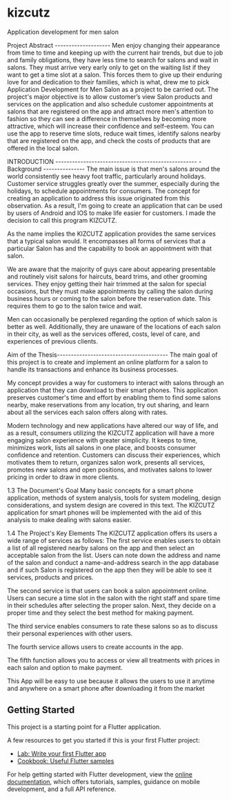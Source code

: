 # kizcutz

Application development for men salon

Project Abstract --------------------
Men enjoy changing their appearance from time 
to time and keeping up with the current hair trends,
but due to job and family obligations, they have less
time to search for salons and wait in salons. They must
arrive very early only to get on the waiting list if they
want to get a time slot at a salon. This forces them to 
give up their enduring love for and dedication to their 
families, which is what, drew me to pick Application Development
for Men Salon as a project to be carried out. The project's major
objective is to allow customer’s view Salon products and services
on the application and also schedule customer appointments 
at salons that are registered on the app and attract more men's
attention to fashion so they can see a difference in themselves
by becoming more attractive, which will increase their confidence 
and self-esteem. You can use the app to reserve time slots,
reduce wait times, identify salons nearby that are registered on 
the app, and check the costs of products that are offered in the 
local salon.

INTRODUCTION ---------------------------------------------------
-Background ---------------
The main issue is that men's salons around the world consistently 
see heavy foot traffic, particularly around holidays. Customer
service struggles greatly over the summer, especially during the 
holidays, to schedule appointments for consumers. The concept for
creating an application to address this issue originated from this
observation. As a result, I'm going to create an application that 
can be used by users of Android and IOS to make life easier for 
customers. I made the decision to call this program KIZCUTZ.

As the name implies the KIZCUTZ application provides the same
services that a typical salon would. It encompasses all forms of 
services that a particular Salon has and the capability to book 
an appointment with that salon.

We are aware that the majority of guys care about appearing 
presentable and routinely visit salons for haircuts, beard trims,
and other grooming services. They enjoy getting their hair
trimmed at the salon for special occasions, but they must make 
appointments by calling the salon during business hours or 
coming to the salon before the reservation date. This requires 
them to go to the salon twice and wait.

Men can occasionally be perplexed regarding the option of which 
salon is better as well. Additionally, they are unaware of the 
locations of each salon in their city, as well as the services 
offered, costs, level of care, and experiences of previous clients.


Aim of the Thesis----------------------------------------
The main goal of this project is to create and implement an
online platform for a salon to handle its transactions and 
enhance its business processes.

My concept provides a way for customers to interact with salons
through an application that they can download to their smart 
phones. This application preserves customer's time and effort 
by enabling them to find some salons nearby, make reservations 
from any location, try out sharing, and learn about all the 
services each salon offers along with rates.

Modern technology and new applications have altered our way of
life, and as a result, consumers utilizing the KIZCUTZ application
will have a more engaging salon experience with greater 
simplicity. It keeps to time, minimizes work, lists all salons
in one place, and boosts consumer confidence and retention. 
Customers can discuss their experiences, which motivates them to
return, organizes salon work, presents all services, promotes 
new salons and open positions, and motivates salons to lower 
pricing in order to draw in more clients.

1.3 The Document's Goal
Many basic concepts for a smart phone application, methods of 
system analysis, tools for system modeling, design considerations,
and system design are covered in this text. The KIZCUTZ 
application for smart phones will be implemented with the aid of
this analysis to make dealing with salons easier.

1.4 The Project's Key Elements
The KIZCUTZ application offers its users a wide range of services 
as follows:
The first service enables users to obtain a list of all 
registered nearby salons on the app and then select an 
acceptable salon from the list. Users can note down the address
and name of the salon and conduct a name-and-address search in 
the app database and if such Salon is registered on the app then
they will be able to see it services, products and prices.

The second service is that users can book a salon appointment 
online. Users can secure a time slot in the salon with the right
staff and spare time in their schedules after selecting the proper
salon. Next, they decide on a proper time and they select the 
best method for making payment.

The third service enables consumers to rate these salons so as 
to discuss their personal experiences with other users.

The fourth service allows users to create accounts in the app.

The fifth function allows you to access or view all treatments 
with prices in each salon and option to make payment.

This App will be easy to use because it allows the users to use 
it anytime and anywhere on a smart phone after downloading it
from the market


## Getting Started

This project is a starting point for a Flutter application.

A few resources to get you started if this is your first Flutter
project:

- [Lab: Write your first Flutter app](https://docs.flutter.dev/get-started/codelab)
- [Cookbook: Useful Flutter samples](https://docs.flutter.dev/cookbook)

For help getting started with Flutter development, view the
[online documentation](https://docs.flutter.dev/), which offers 
tutorials,
samples, guidance on mobile development, and a full API reference.
